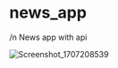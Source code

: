 # news_app
/n
News app with api 

 ![Screenshot_1707208539](https://github.com/AsmaelMohamed2023/NewsApp/assets/145543358/52160a71-9a4b-4864-ac66-4defde25fec1)

 
